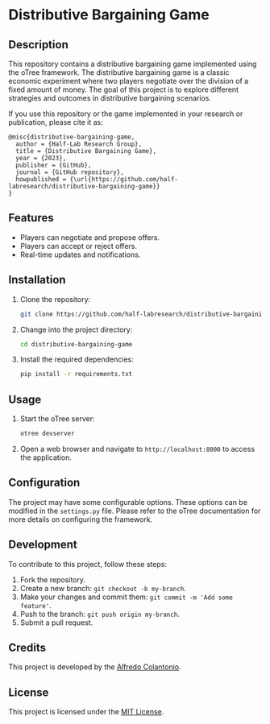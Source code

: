 # Distributive Bargaining Game

## Description

This repository contains a distributive bargaining game implemented using the oTree framework. The distributive bargaining game is a classic economic experiment where two players negotiate over the division of a fixed amount of money. The goal of this project is to explore different strategies and outcomes in distributive bargaining scenarios.

If you use this repository or the game implemented in your research or publication, please cite it as:

```
@misc{distributive-bargaining-game,
  author = {Half-Lab Research Group},
  title = {Distributive Bargaining Game},
  year = {2023},
  publisher = {GitHub},
  journal = {GitHub repository},
  howpublished = {\url{https://github.com/half-labresearch/distributive-bargaining-game}}
}
```

## Features

- Players can negotiate and propose offers.
- Players can accept or reject offers.
- Real-time updates and notifications.

## Installation

1. Clone the repository:

   ```bash
   git clone https://github.com/half-labresearch/distributive-bargaining-game.git
   ```

2. Change into the project directory:

   ```bash
   cd distributive-bargaining-game
   ```

3. Install the required dependencies:

   ```bash
   pip install -r requirements.txt
   ```

## Usage

1. Start the oTree server:

   ```bash
   otree devserver
   ```

2. Open a web browser and navigate to `http://localhost:8000` to access the application.

## Configuration

The project may have some configurable options. These options can be modified in the `settings.py` file. Please refer to the oTree documentation for more details on configuring the framework.

## Development

To contribute to this project, follow these steps:

1. Fork the repository.
2. Create a new branch: `git checkout -b my-branch`.
3. Make your changes and commit them: `git commit -m 'Add some feature'`.
4. Push to the branch: `git push origin my-branch`.
5. Submit a pull request.

## Credits

This project is developed by the [Alfredo Colantonio](https://github.com/alf95).

## License

This project is licensed under the [MIT License](LICENSE).